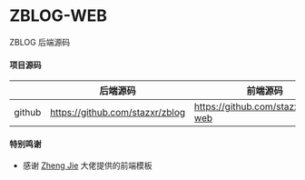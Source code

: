 # ZBLOG-WEB

ZBLOG 后端源码

#### 项目源码

|     |   后端源码  |   前端源码  |
|---  |--- | --- |
|  github   |  https://github.com/stazxr/zblog   |  https://github.com/stazxr/zblog-web   |

#### 特别鸣谢

- 感谢 [Zheng Jie](https://github.com/elunez/eladmin) 大佬提供的前端模板
